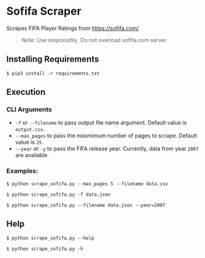 # Sofifa Scraper

Scrapes FIFA Player Ratings from https://sofifa.com/

> Note: Use responsibly. Do not overload sofifa.com server.

## Installing Requirements

    $ pip3 install -r requirements.txt

## Execution

### CLI Arguments

* `-f` or `--filename` to pass output file name argument. Default value is `output.csv`.
* `--max_pages` to pass the maxmimum number of pages to scrape. Default value is `25`.
* `--year` or `-y` to pass the FIFA release year. Currently, data from year `2007` are available.

### Examples:

    $ python scrape_sofifa.py --max_pages 5 --filename data.csv

    $ python scrape_sofifa.py -f data.json

    $ python scrape_sofifa.py --filename data.json --year=2007

## Help

    $ python scrape_sofifa.py --help

    $ python scrape_sofifa.py -h